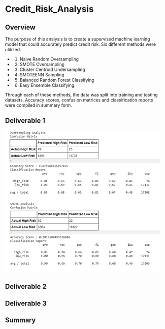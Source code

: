 # Credit_Risk_Analysis
## Overview
The purpose of this analysis is to create a supervised machine learning model that could accurately predict credit risk. Six different methods were utilized.

* 1. Naive Random Oversampling
* 2. SMOTE Oversampling
* 3. Cluster Centroid Undersampling
* 4. SMOTEENN Sampling
* 5. Balanced Random Forest Classifying
* 6. Easy Ensemble Classifying

Through each of these methods, the data was split into training and testing datasets. Accuracy scores, confusion matrices and classification reports were compiled in summary form. 

## Deliverable 1
![Resources/Naive_Random_Oversampling.jpg](Resources/Naive_Random_Oversampling.jpg)
![Resources/SMOTE_Oversampling.jpg](Resources/SMOTE_Oversampling.jpg)

## Deliverable 2

## Deliverable 3

## Summary
